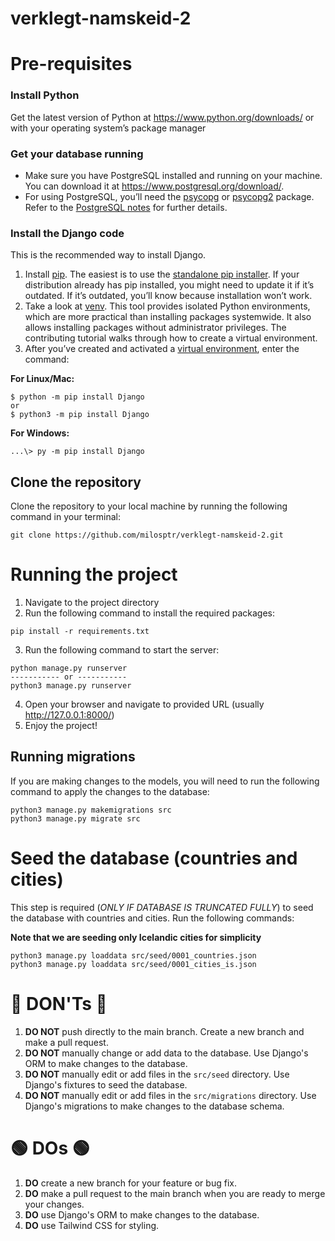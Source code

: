 # verklegt-namskeid-2

# Pre-requisites

### Install Python
Get the latest version of Python at https://www.python.org/downloads/ or with your operating system’s package manager

### Get your database running
- Make sure you have PostgreSQL installed and running on your machine. You can download it at https://www.postgresql.org/download/.
- For using PostgreSQL, you’ll need the [psycopg](https://www.psycopg.org/psycopg3/) or [psycopg2](https://www.psycopg.org/) package. Refer to the [PostgreSQL notes](https://docs.djangoproject.com/en/5.0/ref/databases/#postgresql-notes) for further details.

### Install the Django code
This is the recommended way to install Django.

1. Install [pip](https://pip.pypa.io/). The easiest is to use the [standalone pip installer](https://pip.pypa.io/en/latest/installation/). If your distribution already has pip installed, you might need to update it if it’s outdated. If it’s outdated, you’ll know because installation won’t work.
2. Take a look at [venv](https://docs.python.org/3/tutorial/venv.html). This tool provides isolated Python environments, which are more practical than installing packages systemwide. It also allows installing packages without administrator privileges. The contributing tutorial walks through how to create a virtual environment.
3. After you’ve created and activated a [virtual environment](https://docs.djangoproject.com/en/5.0/intro/contributing/), enter the command:

**For Linux/Mac:**
```
$ python -m pip install Django
or
$ python3 -m pip install Django
```
**For Windows:**
```
...\> py -m pip install Django
```

## Clone the repository
Clone the repository to your local machine by running the following command in your terminal:
```
git clone https://github.com/milosptr/verklegt-namskeid-2.git
```

# Running the project
1. Navigate to the project directory
2. Run the following command to install the required packages:
```
pip install -r requirements.txt
```
3. Run the following command to start the server:
```
python manage.py runserver
----------- or -----------
python3 manage.py runserver
```
4. Open your browser and navigate to provided URL (usually http://127.0.0.1:8000/)
5. Enjoy the project!

## Running migrations
If you are making changes to the models, you will need to run the following command to apply the changes to the database:
```
python3 manage.py makemigrations src
python3 manage.py migrate src
```

# Seed the database (countries and cities)
This step is required (_ONLY IF DATABASE IS TRUNCATED FULLY_) to seed the database with countries and cities. Run the following commands:

**Note that we are seeding only Icelandic cities for simplicity**
```
python3 manage.py loaddata src/seed/0001_countries.json 
python3 manage.py loaddata src/seed/0001_cities_is.json 
```
# 🔴 DON'Ts 🔴
1. **DO NOT** push directly to the main branch. Create a new branch and make a pull request.
2. **DO NOT** manually change or add data to the database. Use Django's ORM to make changes to the database.
3. **DO NOT** manually edit or add files in the `src/seed` directory. Use Django's fixtures to seed the database.
4. **DO NOT** manually edit or add files in the `src/migrations` directory. Use Django's migrations to make changes to the database schema.

# 🟢 DOs 🟢
1. **DO** create a new branch for your feature or bug fix.
2. **DO** make a pull request to the main branch when you are ready to merge your changes.
3. **DO** use Django's ORM to make changes to the database.
4. **DO** use Tailwind CSS for styling.

